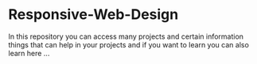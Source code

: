 # Responsive-Web-Design
In this repository you can access many projects and certain information things that can help in your projects and if you want to learn you can also learn here ... 
